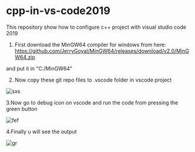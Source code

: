 # cpp-in-vs-code2019
This repository show how to configure c++ project with visual studio code 2019

1. First download the MinGW64 compiler for windows from here: https://github.com/JerryGoyal/MinGW64/releases/download/v2.0/MinGW64.zip

  and put it in "C:/MinGW64"

2. Now copy these git repo files to .vscode folder in vscode project

![sxs](https://user-images.githubusercontent.com/11449967/60934455-18945f00-a2e8-11e9-9731-021f4cf1e4cf.PNG)

3.Now go to debug icon on vscode and run the code from pressing the green button

![fef](https://user-images.githubusercontent.com/11449967/60935609-4085c180-a2ec-11e9-8c52-ae7c122c7763.PNG)

4.Finally u will see the output

![gr](https://user-images.githubusercontent.com/11449967/60935780-d91c4180-a2ec-11e9-8f3a-ab329fa4c079.PNG)
